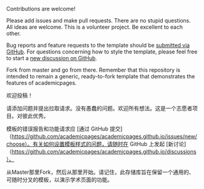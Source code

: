 Contributions are welcome! 

Please add issues and make pull requests. There are no stupid questions. All ideas are welcome. This is a volunteer project. Be excellent to each other.

Bug reports and feature requests to the template  should be [submitted via GitHub](https://github.com/academicpages/academicpages.github.io/issues/new/choose). For questions concerning how to style the template, please feel free to start a [new discussion on GitHub](https://github.com/academicpages/academicpages.github.io/discussions).

Fork from master and go from there. Remember that this repository is intended to remain a generic, ready-to-fork template that demonstrates the features of academicpages.

欢迎投稿！

请添加问题并提出拉取请求。没有愚蠢的问题。欢迎所有想法。这是一个志愿者项目。对彼此优秀。

模板的错误报告和功能请求应 [通过 GitHub 提交]（https://github.com/academicpages/academicpages.github.io/issues/new/choose）。有关如何设置模板样式的问题，请随时在 GitHub 上发起 [新讨论]（https://github.com/academicpages/academicpages.github.io/discussions）。

从Master那里Fork，然后从那里开始。请记住，此存储库旨在保留一个通用的、可随时分叉的模板，以演示学术页面的功能。